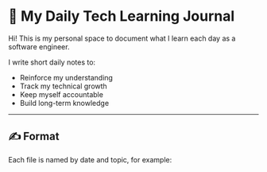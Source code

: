 # 📘 My Daily Tech Learning Journal

Hi! This is my personal space to document what I learn each day as a software engineer.

I write short daily notes to:
- Reinforce my understanding
- Track my technical growth
- Keep myself accountable
- Build long-term knowledge

---

## ✍️ Format

Each file is named by date and topic, for example:

